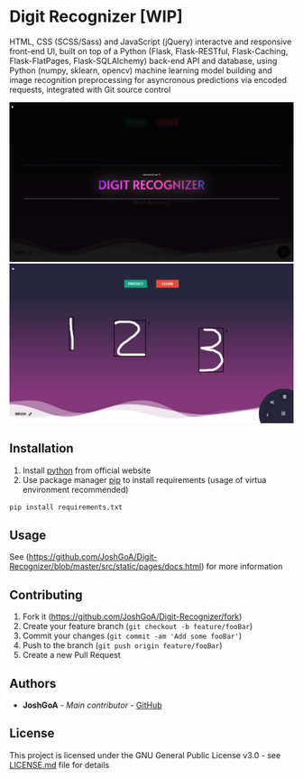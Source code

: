 # Digit Recognizer \[WIP]

HTML, CSS (SCSS/Sass) and JavaScript (jQuery) interactve and responsive front-end UI, built on top of a Python (Flask, Flask-RESTful, Flask-Caching, Flask-FlatPages, Flask-SQLAlchemy) back-end API and database, using Python (numpy, sklearn, opencv) machine learning model building and image recognition preprocessing for asyncronous predictions via encoded requests, integrated with Git source control

![](screenshots/screenshot(1).png)
![](screenshots/screenshot(2).png)

## Installation

1. Install [python](https://www.python.org/downloads/) from official website
2. Use package manager [pip](https://pip.pypa.io/en/stable/) to install requirements (usage of virtua environment recommended)
```sh
pip install requirements.txt
```

## Usage

See (<https://github.com/JoshGoA/Digit-Recognizer/blob/master/src/static/pages/docs.html>) for more information

## Contributing

1. Fork it (<https://github.com/JoshGoA/Digit-Recognizer/fork>)
2. Create your feature branch (`git checkout -b feature/fooBar`)
3. Commit your changes (`git commit -am 'Add some fooBar'`)
4. Push to the branch (`git push origin feature/fooBar`)
5. Create a new Pull Request

## Authors

* **JoshGoA** - *Main contributor* - [GitHub](https://github.com/JoshGoA)

## License

This project is licensed under the GNU General Public License v3.0 - see [LICENSE.md](LICENSE.md) file for details
